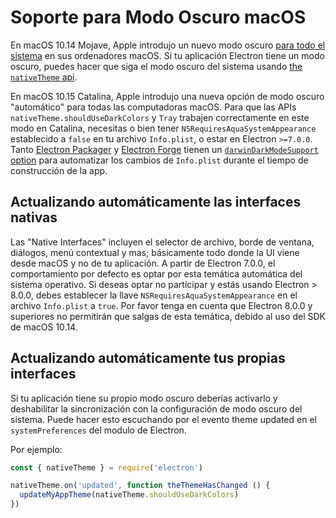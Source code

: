 # Soporte para Modo Oscuro macOS

En macOS 10.14 Mojave, Apple introdujo un nuevo modo oscuro [para todo el sistema](https://developer.apple.com/design/human-interface-guidelines/macos/visual-design/dark-mode/) en sus ordenadores macOS.  Si tu aplicación Electron tiene un modo oscuro, puedes hacer que siga el modo oscuro del sistema usando [the `nativeTheme` api](../api/native-theme.md).

En macOS 10.15 Catalina, Apple introdujo una nueva opción de modo oscuro "automático" para todas las computadoras macOS. Para que las APIs `nativeTheme.shouldUseDarkColors` y `Tray` trabajen correctamente en este modo en Catalina, necesitas o bien tener `NSRequiresAquaSystemAppearance` establecido a `false` en tu archivo `Info.plist`, o estar en Electron `>=7.0.0`. Tanto [Electron Packager](https://github.com/electron/electron-packager) y [Electron Forge](https://www.electronforge.io/) tienen un [`darwinDarkModeSupport` option](https://electron.github.io/electron-packager/master/interfaces/electronpackager.options.html#darwindarkmodesupport) para automatizar los cambios de `Info.plist` durante el tiempo de construcción de la app.

## Actualizando automáticamente las interfaces nativas

Las "Native Interfaces" incluyen el selector de archivo, borde de ventana, diálogos, menú contextual y mas; básicamente todo donde la UI viene desde macOS y no de tu aplicación. A partir de Electron 7.0.0, el comportamiento por defecto es optar por esta temática automática del sistema operativo. Si deseas optar no participar y estás usando Electron &gt; 8.0.0, debes establecer la llave `NSRequiresAquaSystemAppearance` en el archivo `Info.plist` a `true`. Por favor tenga en cuenta que Electron 8.0.0 y superiores no permitirán que salgas de esta temática, debido al uso del SDK de macOS 10.14.

## Actualizando automáticamente tus propias interfaces

Si tu aplicación tiene su propio modo oscuro deberías activarlo y deshabilitar la sincronización con la configuración de modo oscuro del sistema. Puede hacer esto escuchando por el evento theme updated en el `systemPreferences` del modulo de Electron.

Por ejemplo:

```javascript
const { nativeTheme } = require('electron')

nativeTheme.on('updated', function theThemeHasChanged () {
  updateMyAppTheme(nativeTheme.shouldUseDarkColors)
})
```
